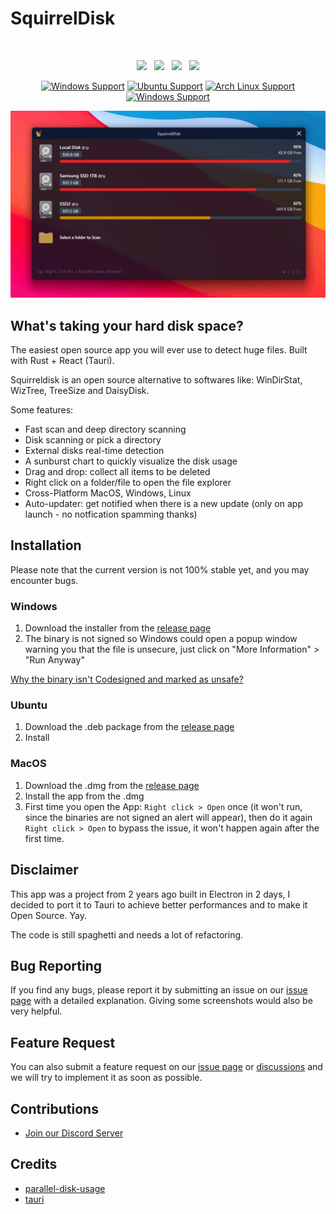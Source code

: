 # SquirrelDisk

<br>

<p align="center">
    <a href="https://github.com/adileo/squirreldisk"><img src="https://img.shields.io/github/v/release/adileo/squirreldisk?color=%23ff00a0&include_prereleases&label=version&sort=semver&style=flat-square"></a>
     &nbsp;
      <a href="https://github.com/adileo/squirreldisk"><img src="https://shields.io/badge/-ALPHA-orange?color=%23ff00a0&include_prereleases&label=status&sort=semver&style=flat-square"></a>
    &nbsp;
    <a href="https://github.com/adileo/squirreldisk"><img src="https://img.shields.io/badge/built_with-Rust-dca282.svg?style=flat-square"></a>
     &nbsp;
     <a href="https://discord.gg/Xp8QtMM65w"><img src="https://img.shields.io/badge/Discord-%235865F2.svg?style=flat-square&logo=discord&logoColor=white"></a>
   
</p>

<div align="center">

[![Windows Support](https://img.shields.io/badge/Windows-0078D6?style=for-the-badge&logo=windows&logoColor=white)](https://github.com/adileo/squirreldisk/releases) [![Ubuntu Support](https://img.shields.io/badge/Ubuntu-E95420?style=for-the-badge&logo=ubuntu&logoColor=white)](https://github.com/adileo/squirreldisk/releases) [![Arch Linux Support](https://img.shields.io/badge/Arch_Linux-1793D1?style=for-the-badge&logo=arch-linux&logoColor=white)](https://github.com/adileo/squirreldisk/releases) [![Windows Support](https://img.shields.io/badge/MACOS-adb8c5?style=for-the-badge&logo=macos&logoColor=white)](https://github.com/adileo/squirreldisk/releases)

</div>

![Screenshot](/public/squirrel-demo-2.gif)

## What's taking your hard disk space?

The easiest open source app you will ever use to detect huge files. Built with Rust + React (Tauri).

Squirreldisk is an open source alternative to softwares like: WinDirStat, WizTree, TreeSize and DaisyDisk.

Some features:

- Fast scan and deep directory scanning
- Disk scanning or pick a directory
- External disks real-time detection
- A sunburst chart to quickly visualize the disk usage
- Drag and drop: collect all items to be deleted
- Right click on a folder/file to open the file explorer
- Cross-Platform MacOS, Windows, Linux
- Auto-updater: get notified when there is a new update (only on app launch - no notfication spamming thanks)

## Installation

Please note that the current version is not 100% stable yet, and you may encounter bugs.

### Windows

1. Download the installer from the [release page](https://github.com/adileo/squirreldisk/releases)
2. The binary is not signed so Windows could open a popup window warning you that the file is unsecure, just click on "More Information" > "Run Anyway"

[Why the binary isn't Codesigned and marked as unsafe?](https://news.ycombinator.com/item?id=19330062)

### Ubuntu

1. Download the .deb package from the [release page](https://github.com/adileo/squirreldisk/releases)
2. Install

### MacOS

1. Download the .dmg from the [release page](https://github.com/adileo/squirreldisk/releases)
2. Install the app from the .dmg
3. First time you open the App: `Right click > Open` once (it won't run, since the binaries are not signed an alert will appear), then do it again `Right click > Open` to bypass the issue, it won't happen again after the first time.

## Disclaimer

This app was a project from 2 years ago built in Electron in 2 days, I decided to port it to Tauri to achieve better performances and to make it Open Source. Yay.

The code is still spaghetti and needs a lot of refactoring.

## Bug Reporting

If you find any bugs, please report it by submitting an issue on our [issue page](https://github.com/adileo/squirreldisk/issues) with a detailed explanation. Giving some screenshots would also be very helpful.

## Feature Request

You can also submit a feature request on our [issue page](https://github.com/adileo/squirreldisk/issues) or [discussions](https://github.com/adileo/squirreldisk/discussions) and we will try to implement it as soon as possible.

## Contributions

- [Join our Discord Server](https://discord.gg/Xp8QtMM65w)

## Credits

- [parallel-disk-usage](https://github.com/KSXGitHub/parallel-disk-usage)
- [tauri](https://github.com/tauri-apps/tauri)
